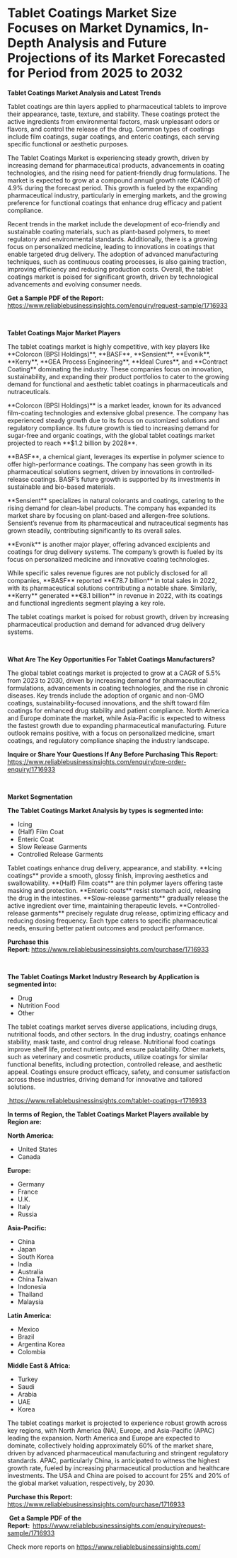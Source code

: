 <p><h1>Tablet Coatings Market Size Focuses on Market Dynamics, In-Depth Analysis and Future Projections of its Market Forecasted for Period from 2025 to 2032</h1></p><p><strong>Tablet Coatings Market Analysis and Latest Trends</strong></p>
<p><p>Tablet coatings are thin layers applied to pharmaceutical tablets to improve their appearance, taste, texture, and stability. These coatings protect the active ingredients from environmental factors, mask unpleasant odors or flavors, and control the release of the drug. Common types of coatings include film coatings, sugar coatings, and enteric coatings, each serving specific functional or aesthetic purposes.</p><p>The Tablet Coatings Market is experiencing steady growth, driven by increasing demand for pharmaceutical products, advancements in coating technologies, and the rising need for patient-friendly drug formulations. The market is expected to grow at a compound annual growth rate (CAGR) of 4.9% during the forecast period. This growth is fueled by the expanding pharmaceutical industry, particularly in emerging markets, and the growing preference for functional coatings that enhance drug efficacy and patient compliance.</p><p>Recent trends in the market include the development of eco-friendly and sustainable coating materials, such as plant-based polymers, to meet regulatory and environmental standards. Additionally, there is a growing focus on personalized medicine, leading to innovations in coatings that enable targeted drug delivery. The adoption of advanced manufacturing techniques, such as continuous coating processes, is also gaining traction, improving efficiency and reducing production costs. Overall, the tablet coatings market is poised for significant growth, driven by technological advancements and evolving consumer needs.</p></p>
<p><strong>Get a Sample PDF of the Report:&nbsp;</strong> <a href="https://www.reliablebusinessinsights.com/enquiry/request-sample/1716933?utm_campaign=2227&utm_medium=2&utm_source=Github&utm_content=ia&utm_term=26012025&utm_id=tablet-coatings">https://www.reliablebusinessinsights.com/enquiry/request-sample/1716933</a></p>
<p>&nbsp;</p>
<p><strong>Tablet Coatings Major Market Players</strong></p>
<p><p>The tablet coatings market is highly competitive, with key players like **Colorcon (BPSI Holdings)**, **BASF**, **Sensient**, **Evonik**, **Kerry**, **GEA Process Engineering**, **Ideal Cures**, and **Contract Coating** dominating the industry. These companies focus on innovation, sustainability, and expanding their product portfolios to cater to the growing demand for functional and aesthetic tablet coatings in pharmaceuticals and nutraceuticals.</p><p>**Colorcon (BPSI Holdings)** is a market leader, known for its advanced film-coating technologies and extensive global presence. The company has experienced steady growth due to its focus on customized solutions and regulatory compliance. Its future growth is tied to increasing demand for sugar-free and organic coatings, with the global tablet coatings market projected to reach **$1.2 billion by 2028**.</p><p>**BASF**, a chemical giant, leverages its expertise in polymer science to offer high-performance coatings. The company has seen growth in its pharmaceutical solutions segment, driven by innovations in controlled-release coatings. BASF’s future growth is supported by its investments in sustainable and bio-based materials.</p><p>**Sensient** specializes in natural colorants and coatings, catering to the rising demand for clean-label products. The company has expanded its market share by focusing on plant-based and allergen-free solutions. Sensient’s revenue from its pharmaceutical and nutraceutical segments has grown steadily, contributing significantly to its overall sales.</p><p>**Evonik** is another major player, offering advanced excipients and coatings for drug delivery systems. The company’s growth is fueled by its focus on personalized medicine and innovative coating technologies.</p><p>While specific sales revenue figures are not publicly disclosed for all companies, **BASF** reported **€78.7 billion** in total sales in 2022, with its pharmaceutical solutions contributing a notable share. Similarly, **Kerry** generated **€8.1 billion** in revenue in 2022, with its coatings and functional ingredients segment playing a key role.</p><p>The tablet coatings market is poised for robust growth, driven by increasing pharmaceutical production and demand for advanced drug delivery systems.</p></p>
<p>&nbsp;</p>
<p><strong>What Are The Key Opportunities For Tablet Coatings Manufacturers?</strong></p>
<p><p>The global tablet coatings market is projected to grow at a CAGR of 5.5% from 2023 to 2030, driven by increasing demand for pharmaceutical formulations, advancements in coating technologies, and the rise in chronic diseases. Key trends include the adoption of organic and non-GMO coatings, sustainability-focused innovations, and the shift toward film coatings for enhanced drug stability and patient compliance. North America and Europe dominate the market, while Asia-Pacific is expected to witness the fastest growth due to expanding pharmaceutical manufacturing. Future outlook remains positive, with a focus on personalized medicine, smart coatings, and regulatory compliance shaping the industry landscape.</p></p>
<p><strong>Inquire or Share Your Questions If Any Before Purchasing This Report:</strong> <a href="https://www.reliablebusinessinsights.com/enquiry/pre-order-enquiry/1716933?utm_campaign=2227&utm_medium=2&utm_source=Github&utm_content=ia&utm_term=26012025&utm_id=tablet-coatings">https://www.reliablebusinessinsights.com/enquiry/pre-order-enquiry/1716933</a></p>
<p>&nbsp;</p>
<p><strong>Market Segmentation</strong></p>
<p><strong>The Tablet Coatings Market Analysis by types is segmented into:</strong></p>
<p><ul><li>Icing</li><li>(Half) Film Coat</li><li>Enteric Coat</li><li>Slow Release Garments</li><li>Controlled Release Garments</li></ul></p>
<p><p>Tablet coatings enhance drug delivery, appearance, and stability. **Icing coatings** provide a smooth, glossy finish, improving aesthetics and swallowability. **(Half) Film coats** are thin polymer layers offering taste masking and protection. **Enteric coats** resist stomach acid, releasing the drug in the intestines. **Slow-release garments** gradually release the active ingredient over time, maintaining therapeutic levels. **Controlled-release garments** precisely regulate drug release, optimizing efficacy and reducing dosing frequency. Each type caters to specific pharmaceutical needs, ensuring better patient outcomes and product performance.</p></p>
<p><strong>Purchase this Report:&nbsp;</strong><a href="https://www.reliablebusinessinsights.com/purchase/1716933?utm_campaign=2227&utm_medium=2&utm_source=Github&utm_content=ia&utm_term=26012025&utm_id=tablet-coatings">https://www.reliablebusinessinsights.com/purchase/1716933</a></p>
<p>&nbsp;</p>
<p><strong>The Tablet Coatings Market Industry Research by Application is segmented into:</strong></p>
<p><ul><li>Drug</li><li>Nutrition Food</li><li>Other</li></ul></p>
<p><p>The tablet coatings market serves diverse applications, including drugs, nutritional foods, and other sectors. In the drug industry, coatings enhance stability, mask taste, and control drug release. Nutritional food coatings improve shelf life, protect nutrients, and ensure palatability. Other markets, such as veterinary and cosmetic products, utilize coatings for similar functional benefits, including protection, controlled release, and aesthetic appeal. Coatings ensure product efficacy, safety, and consumer satisfaction across these industries, driving demand for innovative and tailored solutions.</p></p>
<p><a href="https://www.reliablebusinessinsights.com/tablet-coatings-r1716933?utm_campaign=2227&utm_medium=2&utm_source=Github&utm_content=ia&utm_term=26012025&utm_id=tablet-coatings">&nbsp;https://www.reliablebusinessinsights.com/tablet-coatings-r1716933</a></p>
<p><strong>In terms of Region, the Tablet Coatings Market Players available by Region are:</strong></p>
<p>
    <p> <strong> North America: </strong>
        <ul>
            <li>United States</li>
            <li>Canada</li>
        </ul>
        </p> 
    <p> <strong> Europe: </strong>
        <ul>
            <li>Germany</li>
            <li>France</li>
            <li>U.K.</li>
            <li>Italy</li>
            <li>Russia</li>
        </ul>
        </p> 
    <p> <strong> Asia-Pacific: </strong>
        <ul>
            <li>China</li>
            <li>Japan</li>
            <li>South Korea</li>
            <li>India</li>
            <li>Australia</li>
            <li>China Taiwan</li>
            <li>Indonesia</li>
            <li>Thailand</li>
            <li>Malaysia</li>
        </ul>
        </p> 
    <p> <strong> Latin America: </strong>
        <ul>
            <li>Mexico</li>
            <li>Brazil</li>
            <li>Argentina Korea</li>
            <li>Colombia</li>
        </ul>
        </p> 
    <p> <strong> Middle East & Africa: </strong>
        <ul>
            <li>Turkey</li>
            <li>Saudi</li>
            <li>Arabia</li>
            <li>UAE</li>
            <li>Korea</li>
        </ul>
    </p>
    </p>
<p><p>The tablet coatings market is projected to experience robust growth across key regions, with North America (NA), Europe, and Asia-Pacific (APAC) leading the expansion. North America and Europe are expected to dominate, collectively holding approximately 60% of the market share, driven by advanced pharmaceutical manufacturing and stringent regulatory standards. APAC, particularly China, is anticipated to witness the highest growth rate, fueled by increasing pharmaceutical production and healthcare investments. The USA and China are poised to account for 25% and 20% of the global market valuation, respectively, by 2030.</p></p>
<p><strong>Purchase this Report: </strong><a href="https://www.reliablebusinessinsights.com/purchase/1716933?utm_campaign=2227&utm_medium=2&utm_source=Github&utm_content=ia&utm_term=26012025&utm_id=tablet-coatings">https://www.reliablebusinessinsights.com/purchase/1716933</a></p>
<p>&nbsp;<strong>Get a Sample PDF of the Report:&nbsp;&nbsp;</strong><a href="https://www.reliablebusinessinsights.com/enquiry/request-sample/1716933?utm_campaign=2227&utm_medium=2&utm_source=Github&utm_content=ia&utm_term=26012025&utm_id=tablet-coatings">https://www.reliablebusinessinsights.com/enquiry/request-sample/1716933</a></p>
<p><strong></strong></p>
<p>Check more reports on <a href="https://www.reliablebusinessinsights.com/?utm_campaign=2227&utm_medium=2&utm_source=Github&utm_content=ia&utm_term=26012025&utm_id=tablet-coatings">https://www.reliablebusinessinsights.com/</a></p>